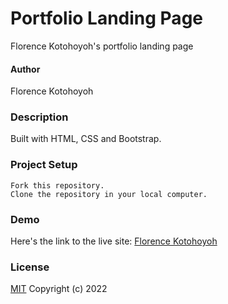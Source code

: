 # Portfolio Landing Page #
Florence Kotohoyoh's portfolio landing page
#### Author ####
Florence Kotohoyoh
### Description ###
Built with HTML, CSS and Bootstrap.
### Project Setup ###
```
Fork this repository.
Clone the repository in your local computer.
```
### Demo ###
Here's the link to the live site:
[Florence Kotohoyoh](Flokots.github.io/project-landing-page)
### License ###
[MIT](https://choosealicense.com/licenses/mit) 
Copyright (c) 2022